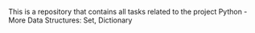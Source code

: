 This is a repository that contains all tasks related to the project Python - More Data Structures: Set, Dictionary
